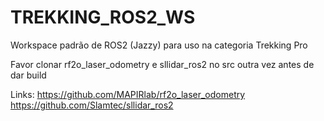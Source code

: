 # TREKKING_ROS2_WS
Workspace padrão de ROS2 (Jazzy) para uso na categoria Trekking Pro

Favor clonar rf2o_laser_odometry e sllidar_ros2 no src outra vez antes de dar build

Links:
https://github.com/MAPIRlab/rf2o_laser_odometry
https://github.com/Slamtec/sllidar_ros2
